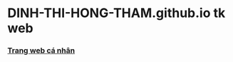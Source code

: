 # DINH-THI-HONG-THAM.github.io tk web

### [Trang web cá nhân](https://dinh-thi-hong-tham.github.io/EX06/EX06.html)
